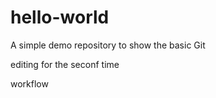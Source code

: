 # hello-world
A simple demo repository to show the basic Git 









editing for the seconf time

workflow
